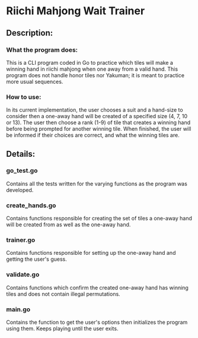# Riichi Mahjong Wait Trainer
## Description:

### What the program does:

This is a CLI program coded in Go to practice which tiles will make a winning hand in riichi mahjong when one away from a valid hand. This program does not handle honor tiles nor Yakuman; it is meant to practice more usual sequences. 

### How to use:

In its current implementation, the user chooses a suit and a hand-size to consider then a one-away hand will be created of a specified size (4, 7, 10 or 13). The user then choose a rank (1-9) of tile that creates a winning hand before being prompted for another winning tile. When finished, the user will be informed if their choices are correct, and what the winning tiles are.

## Details:

### go_test.go

Contains all the tests written for the varying functions as the program was developed. 

### create_hands.go

Contains functions responsible for creating the set of tiles a one-away hand will be created from as well as the one-away hand.

### trainer.go

Contains functions responsible for setting up the one-away hand and getting the user's guess.

### validate.go

Contains functions which confirm the created one-away hand has winning tiles and does not contain illegal permutations.

### main.go 

Contains the function to get the user's options then initializes the program using them. Keeps playing until the user exits.
